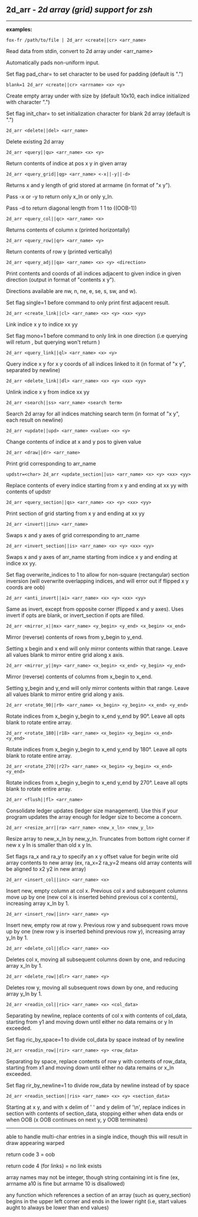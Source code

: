 ‎
=

## 2d_arr - *2d array (grid) support for zsh*

---------------------------------

**examples:**


    fox-fr /path/to/file | 2d_arr <create||cr> <arr_name>

Read data from stdin, convert to 2d array under <arr_name>


Automatically pads non-uniform input.


Set flag pad_char= to set character to be used for padding (default is ".")


    blank=1 2d_arr <create||cr> <arrname> <x> <y>

Create empty array under <arrname> with size <x> by <y> (default 10x10, each indice initialized with character ".")


Set flag init_char= to set initialization character for blank 2d array (default is ".")


    2d_arr <delete||del> <arr_name>

Delete existing 2d array


    2d_arr <query||qu> <arr_name> <x> <y>

Return contents of indice at pos x y in given array


    2d_arr <query_grid||qg> <arr_name> <-x||-y||-d>

Returns x and y length of grid stored at arrname (in format of "x y").


Pass -x or -y to return only x_ln or only y_ln.

Pass -d to return diagonal length from 1 1 to ((OOB-1))


    2d_arr <query_col||qc> <arr_name> <x>

Returns contents of column x (printed horizontally)


    2d_arr <query_row||qr> <arr_name> <y>

Return contents of row y (printed vertically)


    2d_arr <query_adj||qa> <arr_name> <x> <y> <direction>

Print contents and coords of all indices adjacent to given indice in given direction (output in format of "contents x y").


Directions available are nw, n, ne, e, se, s, sw, and w).


Set flag single=1 before command to only print first adjacent result.


    2d_arr <create_link||cl> <arr_name> <x> <y> <xx> <yy>

Link indice x y to indice xx yy


Set flag mono=1 before command to only link in one direction (i.e querying <x> <y> will return <xx> <yy>, but querying <xx> <yy> won't return <x> <y>)


    2d_arr <query_link||ql> <arr_name> <x> <y>

Query indice x y for x y coords of all indices linked to it (in format of "x y", separated by newline)


    2d_arr <delete_link||dl> <arr_name> <x> <y> <xx> <yy>

Unlink indice x y from indice xx yy


    2d_arr <search||ss> <arr_name> <search term>

Search 2d array for all indices matching search term (in format of "x y", each result on newline)


    2d_arr <update||upd> <arr_name> <value> <x> <y>

Change contents of indice at x and y pos to given value


    2d_arr <draw||dr> <arr_name>

Print grid corresponding to arr_name


    updstr=<char> 2d_arr <update_section||us> <arr_name> <x> <y> <xx> <yy>

Replace contents of every indice starting from x y and ending at xx yy with contents of updstr


    2d_arr <query_section||qs> <arr_name> <x> <y> <xx> <yy>

Print section of grid starting from x y and ending at xx yy


    2d_arr <invert||inv> <arr_name>

Swaps x and y axes of grid corresponding to arr_name


    2d_arr <invert_section||is> <arr_name> <x> <y> <xx> <yy>

Swaps x and y axes of arr_name starting from indice x y and ending at indice xx yy.


Set flag overwrite_indices to 1 to allow for non-square (rectangular) section inversion (will overwrite overlapping indices, and will error out if flipped x y coords are oob)


    2d_arr <anti_invert||ai> <arr_name> <x> <y> <xx> <yy>

Same as invert, except from opposite corner (flipped x and y axes). Uses invert if opts are blank, or invert_section if opts are filled.


    2d_arr <mirror_x||mx> <arr_name> <y_begin> <y_end> <x_begin> <x_end>

Mirror (reverse) contents of rows from y_begin to y_end.


Setting x begin and x end will only mirror contents within that range. Leave all values blank to mirror entire grid along x axis.


    2d_arr <mirror_y||my> <arr_name> <x_begin> <x_end> <y_begin> <y_end>

Mirror (reverse) contents of columns from x_begin to x_end.


Setting y_begin and y_end will only mirror contents within that range. Leave all values blank to mirror entire grid along y axis.


    2d_arr <rotate_90||r9> <arr_name> <x_begin> <y_begin> <x_end> <y_end>

Rotate indices from x_begin y_begin to x_end y_end by 90°. Leave all opts blank to rotate entire array.


    2d_arr <rotate_180||r18> <arr_name> <x_begin> <y_begin> <x_end> <y_end>

Rotate indices from x_begin y_begin to x_end y_end by 180°. Leave all opts blank to rotate entire array.


    2d_arr <rotate_270||r27> <arr_name> <x_begin> <y_begin> <x_end> <y_end>

Rotate indices from x_begin y_begin to x_end y_end by 270°. Leave all opts blank to rotate entire array.


    2d_arr <flush||fl> <arr_name>

Consolidate ledger updates (ledger size management). Use this if your program updates the array enough for ledger size to become a concern.


    2d_arr <resize_arr||ra> <arr_name> <new_x_ln> <new_y_ln>

Resize array to new_x_ln by new_y_ln. Truncates from bottom right corner if new x y ln is smaller than old x y ln.


Set flags ra_x and ra_y to specify an x y offset value for begin write old array contents to new array (ex, ra_x=2 ra_y=2 means old array contents will be aligned to x2 y2 in new array)


    2d_arr <insert_col||inc> <arr_name> <x>

Insert new, empty column at col x. Previous col x and subsequent columns move up by one (new col x is inserted behind previous col x contents), increasing array x_ln by 1.


    2d_arr <insert_row||inr> <arr_name> <y>

Insert new, empty row at row y. Previous row y and subsequent rows move up by one (new row y is inserted behind previous row y), increasing array y_ln by 1.


    2d_arr <delete_col||dlc> <arr_name> <x>

Deletes col x, moving all subsequent columns down by one, and reducing array x_ln by 1.


    2d_arr <delete_row||dlr> <arr_name> <y>

Deletes row y, moving all subsequent rows down by one, and reducing array y_ln by 1.


    2d_arr <readin_col||ric> <arr_name> <x> <col_data>

Separating by newline, replace contents of col x with contents of col_data, starting from y1 and moving down until either no data remains or y ln exceeded.


Set flag ric_by_space=1 to divide col_data by space instead of by newline


    2d_arr <readin_row||rir> <arr_name> <y> <row_data>

Separating by space, replace contents of row y with contents of row_data, starting from x1 and moving down until either no data remains or x_ln exceeded.


Set flag rir_by_newline=1 to divide row_data by newline instead of by space


    2d_arr <readin_section||ris> <arr_name> <x> <y> <section_data>

Starting at x y, and with x delim of ' ' and y delim of '\n', replace indices in section with contents of section_data, stopping either when data ends or when OOB (x OOB continues on next y, y OOB terminates)




---------------------------------

able to handle multi-char entries in a single indice, though this will result in draw appearing warped

return code 3 = oob

return code 4 (for links) = no link exists

array names may not be integer, though string containing int is fine (ex, arrname a10 is fine but arrname 10 is disallowed)

any function which references a section of an array (such as query_section) begins in the upper left corner and ends in the lower right (i.e, start values aught to always be lower than end values)
